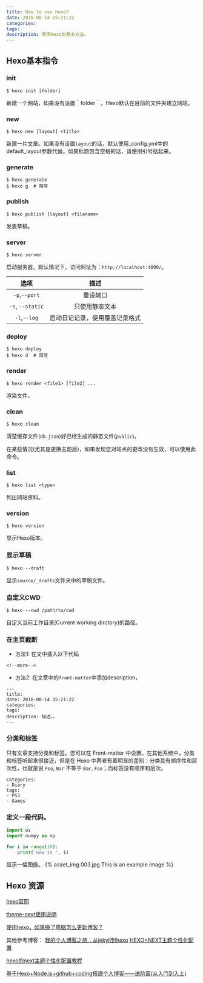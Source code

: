 ```yaml
---
title: How to use hexo?
date: 2018-08-14 15:21:22
categories: 
tags: 
description: 使用Hexo的基本方法。
---
```



## Hexo基本指令

### init

```
$ hexo init [folder]
```
新建一个网站，如果没有设置｀folder｀，Hexo默认在目前的文件夹建立网站。


### new 

```
$ hexo new [layout] <title>
```

新建一片文章。如果没有设置`layout`的话，默认使用_config.yml中的default_layout参数代替。如果标题包含空格的话，请使用引号括起来。

### generate

```
$ hexo generate
$ hexo g  # 简写
```
<!--more-->

### publish
```
$ hexo publish [layout] <filename>
```
发表草稿。

### server

```
$ hexo server
```
启动服务器。默认情况下，访问网址为：`http://localhost:4000/`。

|选项|描述|
|:--:|:--:|
|`-p`,`--port`|重设端口|
|`-s`, `--static`|只使用静态文本|
|`-l`,`--log`|启动日记记录，使用覆盖记录格式|


### deploy
```
$ hexo deploy
$ hexo d  # 简写
```


### render
```
$ hexo render <file1> [file2] ...
```
渲染文件。

### clean
```
$ hexo clean
```
清楚缓存文件(`db.json`)好已经生成的静态文件(`public`)。

在某些情况(尤其是更换主题后)，如果发现您对站点的更改没有生效，可以使用此命令。

### list

```
$ hexo list <type>
```
列出网站资料。

### version
```
$ hexo version
```
显示Hexo版本。


### 显示草稿

```
$ hexo --draft
```
显示`source/_drafts`文件夹中的草稿文件。

### 自定义CWD

```
$ hexo --cwd /path/to/cwd
```
自定义当前工作目录(Current working dirctory)的路径。

### 在主页截断

- 方法1:
在文中插入以下代码
```
<!--more-->
```
- 方法2:
在文章中的`front-matter`中添加description，
```
---
title: 
date: 2018-08-14 15:21:22
categories: 
tags: 
description: 描述。。
---

```

### 分类和标签

只有文章支持分类和标签，您可以在 Front-matter 中设置。在其他系统中，分类和标签听起来很接近，但是在 Hexo 中两者有着明显的差别：分类具有顺序性和层次性，也就是说 `Foo`, `Bar` 不等于 `Bar`, `Foo`；而标签没有顺序和层次。

```
categories:
- Diary
tags:
- PS3
- Games
```

### 定义一段代码。
```Python
import os
import numpy as np

for i in range(10):
    print('now is ', i)

```

显示一幅图像。
{% asset_img 003.jpg This is an example image %}



## Hexo 资源
[hexo官网](https://hexo.io/zh-cn/)

[theme-next使用说明](http://theme-next.iissnan.com/)

[使用hexo，如果换了电脑怎么更新博客？](https://www.zhihu.com/question/21193762)

其他参考博客：
[我的个人博客之旅：从jekyll到hexo](https://blog.csdn.net/u011475210/article/details/79023429)
[HEXO+NEXT主题个性化配置](http://mashirosorata.vicp.io/HEXO-NEXT%E4%B8%BB%E9%A2%98%E4%B8%AA%E6%80%A7%E5%8C%96%E9%85%8D%E7%BD%AE.html)

[hexo的next主题个性化配置教程](https://segmentfault.com/a/1190000009544924#articleHeader21)

[基于Hexo+Node.js+github+coding搭建个人博客——进阶篇(从入门到入土)](http://blog.csdn.net/MasterAnt_D/article/details/56839222#t50)
